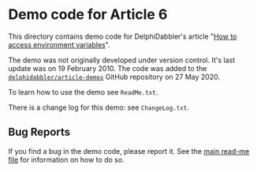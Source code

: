 # Demo code for Article 6

This directory contains demo code for DelphiDabbler's article "[How to access environment variables](https://delphidabbler.com/articles/article-6)".

The demo was not originally developed under version control. It's last update was on 19 February 2010. The code was added to the [`delphidabbler/article-demos`](https://github.com/delphidabbler/article-demos) GitHub repository on 27 May 2020.

To learn how to use the demo see `ReadMe.txt`.

There is a change log for this demo: see `ChangeLog.txt`.

## Bug Reports

If you find a bug in the demo code, please report it. See the [main read-me file](https://github.com/delphidabbler/article-demos/blob/master/README.md#bug-reports) for information on how to do so.
